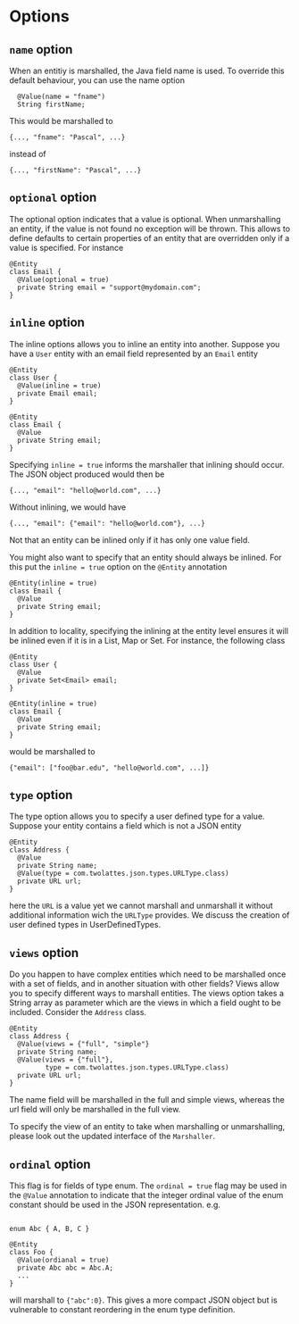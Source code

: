 # Options #

## `name` option ##

When an entitiy is marshalled, the Java field name is used. To override this default behaviour, you can use the name option

```
  @Value(name = "fname")
  String firstName;
```

This would be marshalled to

```
{..., "fname": "Pascal", ...}
```

instead of

```
{..., "firstName": "Pascal", ...}
```

## `optional` option ##

The optional option indicates that a value is optional. When unmarshalling an entity, if the value is not found no exception will be thrown. This allows to define defaults to certain properties of an entity that are overridden only if a value is specified. For instance

```
@Entity
class Email {
  @Value(optional = true)
  private String email = "support@mydomain.com";
}
```

## `inline` option ##

The inline options allows you to inline an entity into another. Suppose you have a `User` entity with an email field represented by an `Email` entity

```
@Entity
class User {
  @Value(inline = true)
  private Email email;
}

@Entity
class Email {
  @Value
  private String email;
}
```

Specifying `inline = true` informs the marshaller that inlining should occur. The JSON object produced would then be

```
{..., "email": "hello@world.com", ...}
```

Without inlining, we would have

```
{..., "email": {"email": "hello@world.com"}, ...}
```

Not that an entity can be inlined only if it has only one value field.

You might also want to specify that an entity should always be inlined. For this put the `inline = true` option on the `@Entity` annotation

```
@Entity(inline = true)
class Email {
  @Value
  private String email;
}
```

In addition to locality, specifying the inlining at the entity level ensures it will be inlined even if it is in a List, Map or Set. For instance, the following class

```
@Entity
class User {
  @Value
  private Set<Email> email;
}

@Entity(inline = true)
class Email {
  @Value
  private String email;
}
```

would be marshalled to

```
{"email": ["foo@bar.edu", "hello@world.com", ...]}
```

## `type` option ##

The type option allows you to specify a user defined type for a value. Suppose your entity contains a field which is not a JSON entity

```
@Entity
class Address {
  @Value
  private String name;
  @Value(type = com.twolattes.json.types.URLType.class)
  private URL url;
}
```

here the `URL` is a value yet we cannot marshall and unmarshall it without additional information wich the `URLType` provides. We discuss the creation of user defined types in UserDefinedTypes.

## `views` option ##

Do you happen to have complex entities which need to be marshalled once with a set of fields, and in another situation with other fields? Views allow you to specify different ways to marshall entities. The views option takes a String array as parameter which are the views in which a field ought to be included. Consider the `Address` class.

```
@Entity
class Address {
  @Value(views = {"full", "simple"}
  private String name;
  @Value(views = {"full"},
         type = com.twolattes.json.types.URLType.class)
  private URL url;
}
```

The name field will be marshalled in the full and simple views, whereas the url field will only be marshalled in the full view.

To specify the view of an entity to take when marshalling or unmarshalling, please look out the updated interface of the `Marshaller`.

## `ordinal` option ##

This flag is for fields of type enum. The `ordinal = true` flag may be used in the `@Value` annotation to indicate that the integer ordinal value of the enum constant should be used in the JSON representation. e.g.

```

enum Abc { A, B, C }

@Entity
class Foo {
  @Value(ordianal = true)
  private Abc abc = Abc.A;
  ...
}
```

will marshall to `{"abc":0}`. This gives a more compact JSON object but is vulnerable to constant reordering in the enum type definition.
